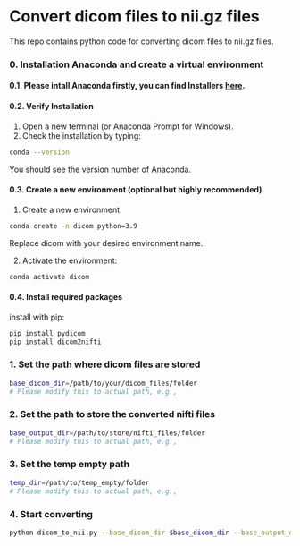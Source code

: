 # Convert dicom files to nii.gz files
This repo contains python code for converting dicom files to nii.gz files.

### 0. Installation Anaconda and create a virtual environment 

#### 0.1. Please intall Anaconda firstly, you can find Installers [here](https://www.anaconda.com/download/success). 

#### 0.2. Verify Installation

1. Open a new terminal (or Anaconda Prompt for Windows).
2. Check the installation by typing:

```bash
conda --version
```
You should see the version number of Anaconda.

#### 0.3. Create a new environment (optional but highly recommended)

1. Create a new environment

```bash
conda create -n dicom python=3.9
```
Replace dicom with your desired environment name.

2. Activate the environment:

```bash
conda activate dicom
```
#### 0.4. Install required packages

install with pip:
```bash
pip install pydicom
pip install dicom2nifti
```

### 1. Set the path where dicom files are stored

```bash
base_dicom_dir=/path/to/your/dicom_files/folder
# Please modify this to actual path, e.g.,
```

### 2. Set the path to store the converted nifti files

```bash
base_output_dir=/path/to/store/nifti_files/folder
# Please modify this to actual path, e.g.,
```

### 3. Set the temp empty path 

```bash
temp_dir=/path/to/temp_empty/folder
# Please modify this to actual path, e.g.,
```

### 4. Start converting

```bash
python dicom_to_nii.py --base_dicom_dir $base_dicom_dir --base_output_dir $base_output_dir --temp_dir $temp_dir
```